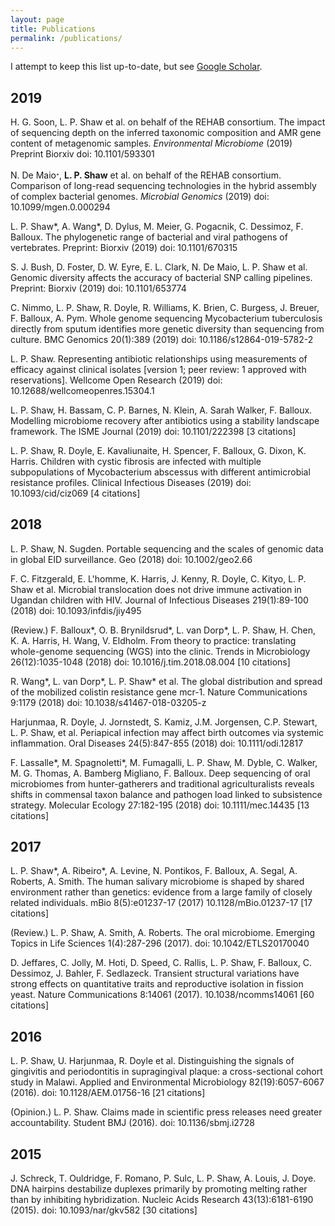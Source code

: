 ```yaml
---
layout: page
title: Publications
permalink: /publications/
---
```


I attempt to keep this list up-to-date, but see [Google Scholar](https://scholar.google.com/citations?user=oaQPy0EAAAAJ).

## 2019

H. G. Soon, L. P. Shaw et al. on behalf of the REHAB consortium. The impact of sequencing depth on the inferred taxonomic composition and AMR gene content of metagenomic samples. *Environmental Microbiome* (2019) Preprint Biorxiv doi: 10.1101/593301

N. De Maio<sup>₊</sup>, **L. P. Shaw** et al. on behalf of the REHAB consortium. Comparison of long-read sequencing technologies in the hybrid assembly of complex bacterial genomes. *Microbial Genomics* (2019) doi: 10.1099/mgen.0.000294

L. P. Shaw*, A. Wang*, D. Dylus, M. Meier, G. Pogacnik, C. Dessimoz, F. Balloux. The phylogenetic range of bacterial and viral pathogens of vertebrates. Preprint: Biorxiv (2019) doi: 10.1101/670315

S. J. Bush, D. Foster, D. W. Eyre, E. L. Clark, N. De Maio, L. P. Shaw et al. Genomic diversity affects the accuracy of bacterial SNP calling pipelines. Preprint: Biorxiv (2019) doi: 10.1101/653774

C. Nimmo, L. P. Shaw, R. Doyle, R. Williams, K. Brien, C. Burgess, J. Breuer, F. Balloux, A. Pym. Whole genome sequencing Mycobacterium tuberculosis directly from sputum identifies more genetic diversity than sequencing from culture. BMC Genomics 20(1):389 (2019) doi: 10.1186/s12864-019-5782-2

L. P. Shaw. Representing antibiotic relationships using measurements of efficacy against clinical isolates [version 1; peer review: 1 approved with reservations]. Wellcome Open Research (2019) doi: 10.12688/wellcomeopenres.15304.1

L. P. Shaw, H. Bassam, C. P. Barnes, N. Klein, A. Sarah Walker, F. Balloux. Modelling microbiome recovery after antibiotics using a stability landscape framework. The ISME Journal (2019) doi: 10.1101/222398 [3 citations]

L. P. Shaw, R. Doyle, E. Kavaliunaite, H. Spencer, F. Balloux, G. Dixon, K. Harris. Children with cystic fibrosis are infected with multiple subpopulations of Mycobacterium abscessus with different antimicrobial resistance profiles. Clinical Infectious Diseases (2019) doi: 10.1093/cid/ciz069 [4 citations]


## 2018

L. P. Shaw, N. Sugden. Portable sequencing and the scales of genomic data in global EID surveillance. Geo (2018) doi: 10.1002/geo2.66

F. C. Fitzgerald, E. L'homme, K. Harris, J. Kenny, R. Doyle, C. Kityo, L. P. Shaw et al. Microbial translocation does not drive immune activation in Ugandan children with HIV. Journal of Infectious Diseases 219(1):89-100 (2018) doi: 10.1093/infdis/jiy495

(Review.) F. Balloux*, O. B. Brynildsrud*, L. van Dorp*,  L. P. Shaw, H. Chen,  K. A. Harris, H. Wang, V. Eldholm. From theory to practice: translating whole-genome sequencing (WGS) into the clinic. Trends in Microbiology 26(12):1035-1048 (2018) doi: 10.1016/j.tim.2018.08.004 [10 citations]

R. Wang*, L. van Dorp*, L. P. Shaw* et al. The global distribution and spread of the mobilized colistin resistance gene mcr-1. Nature Communications 9:1179 (2018) doi: 10.1038/s41467-018-03205-z

Harjunmaa, R. Doyle, J. Jornstedt, S. Kamiz, J.M. Jorgensen, C.P. Stewart, L. P. Shaw, et al. Periapical infection may affect birth outcomes via systemic inflammation. Oral Diseases 24(5):847-855 (2018) doi: 10.1111/odi.12817

F. Lassalle*, M. Spagnoletti*, M. Fumagalli, L. P. Shaw, M. Dyble, C. Walker, M. G. Thomas, A. Bamberg Migliano, F. Balloux. Deep sequencing of oral microbiomes from hunter-gatherers and traditional agriculturalists reveals shifts in commensal taxon balance and pathogen load linked to subsistence strategy. Molecular Ecology 27:182-195 (2018) doi: 10.1111/mec.14435 [13 citations]

## 2017

L. P. Shaw*, A. Ribeiro*, A. Levine, N. Pontikos, F. Balloux, A. Segal, A. Roberts, A. Smith. The human salivary microbiome is shaped by shared environment rather than genetics: evidence from a large family of closely related individuals. mBio 8(5):e01237-17 (2017) 10.1128/mBio.01237-17 [17 citations]

(Review.) L. P. Shaw, A. Smith, A. Roberts. The oral microbiome. Emerging Topics in Life Sciences 1(4):287-296 (2017). doi: 10.1042/ETLS20170040

D. Jeffares, C. Jolly, M. Hoti, D. Speed, C. Rallis, L. P. Shaw, F. Balloux, C. Dessimoz, J. Bahler, F. Sedlazeck. Transient structural variations have strong effects on quantitative traits and reproductive isolation in fission yeast. Nature Communications 8:14061 (2017). 10.1038/ncomms14061 [60 citations]

## 2016

L. P. Shaw, U. Harjunmaa, R. Doyle et al. Distinguishing the signals of gingivitis and periodontitis in supragingival plaque: a cross-sectional cohort study in Malawi. Applied and Environmental Microbiology 82(19):6057-6067 (2016). doi: 10.1128/AEM.01756-16 [21 citations]

(Opinion.) L. P. Shaw. Claims made in scientific press releases need greater accountability. Student BMJ (2016). doi: 10.1136/sbmj.i2728

## 2015

J. Schreck, T. Ouldridge, F. Romano, P. Sulc, L. P. Shaw, A. Louis, J. Doye. DNA hairpins destabilize duplexes primarily by promoting melting rather than by inhibiting hybridization. Nucleic Acids Research 43(13):6181-6190 (2015). doi: 10.1093/nar/gkv582 [30 citations]
